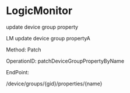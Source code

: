 #     LogicMonitor


update device group property

LM update device group propertyA

Method: Patch

OperationID: patchDeviceGroupPropertyByName

EndPoint:

/device/groups/{gid}/properties/{name}
